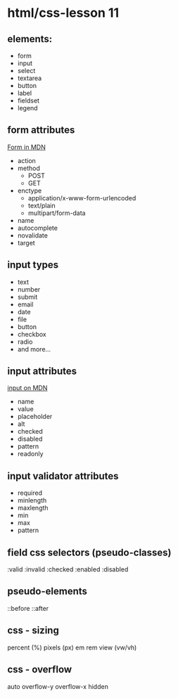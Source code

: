 # html/css-lesson 11

## elements:

* form
* input
* select
* textarea
* button
* label
* fieldset
* legend
## form attributes
[Form in MDN](https://developer.mozilla.org/en-US/docs/Web/HTML/Element/form)

* action
* method
    - POST
    - GET
* enctype
    - application/x-www-form-urlencoded
    - text/plain
    - multipart/form-data
* name
* autocomplete
* novalidate
* target

## input types

* text
* number
* submit
* email
* date
* file
* button
* checkbox
* radio
* and more...

## input attributes
[input on MDN](https://developer.mozilla.org/en-US/docs/Web/HTML/Element/input)

* name
* value
* placeholder
* alt
* checked
* disabled
* pattern
* readonly

## input validator attributes

* required
* minlength
* maxlength
* min
* max
* pattern

## field css selectors (pseudo-classes)

:valid
:invalid
:checked
:enabled
:disabled

## pseudo-elements

::before
::after

## css - sizing

percent (%)
pixels (px)
em
rem
view (vw/vh)

## css - overflow

auto
overflow-y
overflow-x
hidden




